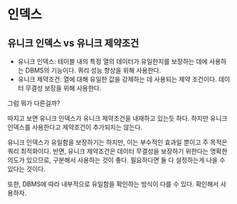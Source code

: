 # 인덱스

## 유니크 인덱스 vs 유니크 제약조건
- 유니크 인덱스: 테이블 내의 특정 열의 데이터가 유일한지를 보장하는 데에 사용하는 DBMS의 기능이다. 쿼리 성능 향상을 위해 사용한다.
- 유니크 제약조건: 열에 대해 유일한 값을 강제하는 데 사용되는 제약 조건이다. 데이터 무결성 보장을 위해 사용한다.

그럼 뭐가 다른걸까?

따지고 보면 유니크 인덱스가 유니크 제약조건을 내재하고 있는듯 하다. 하지만 유니크 인덱스를 사용한다고 제약조건이 추가되지는 않는다. 

유니크 인덱스가 유일함을 보장하기는 하지만, 이는 부수적인 효과일 뿐이고 주 목적은 쿼리 최적화이다. 반면, 유니크 제약조건은 데이터 무결성을 보장하기 위한다는 명확한 의도가 있으므로, 구분해서 사용하는 것이 좋다. 필요하다면 둘 다 설정하는게 나을 수 있다는 것이다.

또한, DBMS에 따라 내부적으로 유일함을 확인하는 방식이 다를 수 있다. 확인해서 사용하자.